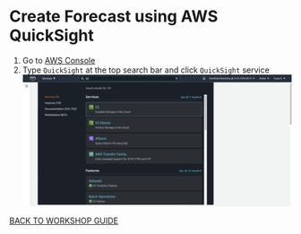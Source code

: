 # Create Forecast using AWS QuickSight

1. Go to [AWS Console](https://ap-southeast-1.console.aws.amazon.com/console/home?region=ap-southeast-1)
2. Type `QuickSight` at the top search bar and click `QuickSight` service
    ![](../Image/S3/2.png)

[BACK TO WORKSHOP GUIDE](../README.md)